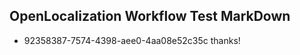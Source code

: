 ## OpenLocalization Workflow Test MarkDown
* 92358387-7574-4398-aee0-4aa08e52c35c thanks!

<!--HONumber=Sep16_HO1-->


